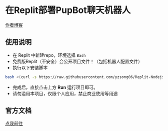# 在Replit部署PupBot聊天机器人
[作者博客](https://blog.sotkg.cn)
## 使用说明
- 在 Replit 中新建repo，环境选择 `Bash`
- 免费版Replit（不安全）会公开项目文件！（包括机器人配置文件）
- 执行以下安装脚本

```bash
bash <(curl -s https://raw.githubusercontent.com/yzsong06/Replit-Nodejs-Pupbot/main/install.sh)
```

- 完成后，直接点击上方 **Run** 运行项目即可。
- 请勿滥用本项目，仅限个人应用，禁止商业使用等用途
## 官方文档
[点我前往](https://www.pupbot.cn)
